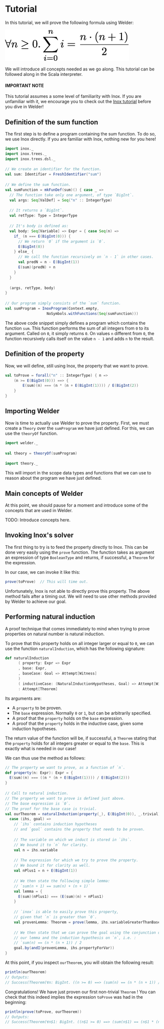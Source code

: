 Tutorial
========

In this tutorial, we will prove the following formula using Welder:

![∀ n >= 0. 1 + 2 + ... + n = n * (n + 1) / 2](images/tutorial-formula.png)

We will introduce all concepts needed as we go along.
This tutorial can be followed along in the Scala interpreter.

#### IMPORTANT NOTE ####

This tutorial assumes a some level of familiarity with Inox. If you are unfamiliar with it, we encourage you to check out the [Inox tutorial](https://github.com/epfl-lara/inox/blob/master/doc/tutorial.md) before you dive in Welder!

Definition of the sum function
------------------------------

The first step is to define a program containing the sum function. To do so, we use Inox directly. If you are familiar with Inox, nothing new for you here!

```scala
import inox._
import inox.trees._
import inox.trees.dsl._

// We create an identifier for the function.
val sum: Identifier = FreshIdentifier("sum")

// We define the sum function.
val sumFunction = mkFunDef(sum)() { case _ =>
  // The function take only one argument, of type `BigInt`.
  val args: Seq[ValDef] = Seq("n" :: IntegerType)
  
  // It returns a `BigInt`.
  val retType: Type = IntegerType
  
  // It's body is defined as:
  val body: Seq[Variable] => Expr = { case Seq(n) =>
    if_ (n === E(BigInt(0))) {
      // We return `0` if the argument is `0`.
      E(BigInt(0))
    } else_ {
      // We call the function recursively on `n - 1` in other cases.
      val predN = n - E(BigInt(1))     
      E(sum)(predN) + n
    }
  }
    
  (args, retType, body)
}

// Our program simply consists of the `sum` function.
val sumProgram = InoxProgram(Context.empty,
                   NoSymbols.withFunctions(Seq(sumFunction)))

```

The above code snippet simply defines a program which contains the function `sum`. This function performs the sum of all integers from `0` to its argument. Called on `0`, it simply returns `0`. On values `n` different from `0`, the function recursively calls itself on the value `n - 1` and adds `n` to the result.

Definition of the property
--------------------------

Now, we will define, still using Inox, the property that we want to prove.

```scala
val toProve = forall("n" :: IntegerType) { n => 
    (n >= E(BigInt(0))) ==> {
        E(sum)(n) === (n * (n + E(BigInt(1)))) / E(BigInt(2))
    }
}
```

Importing Welder
----------------

Now is time to actually use Welder to prove the property.
First, we must create a `Theory` over the `sumProgram` we have just defined. For this, we can use the `theoryOf` function.

```scala
import welder._

val theory = theoryOf(sumProgram)

import theory._
```

This will import in the scope data types and functions that we can use to
reason about the program we have just defined.

Main concepts of Welder
-----------------------

At this point, we should pause for a moment and introduce some of the concepts that are used in Welder.

TODO: Introduce concepts here.


Invoking Inox's solver
----------------------

The first thing to try is to feed the property directly to Inox.
This can be done very easily using the `prove` function.
The function takes as argument an expression of type `BooleanType` and returns, if successful, a `Theorem` for the expression.

In our case, we can invoke it like this:

```scala
prove(toProve)  // This will time out.
```

Unfortunately, Inox is not able to directly prove this property.
The above method fails after a timing out.
We will need to use other methods provided by Welder to achieve our goal.


Performing natural induction
----------------------------

A proof technique that comes immediately to mind when trying to prove properties on natural number is natural induction.

To prove that this property holds on all integer larger or equal to `0`, we can use the function `naturalInduction`, which has the following signature:

```scala
def naturalInduction
      ( property: Expr => Expr
      , base: Expr, 
      , baseCase: Goal => Attempt[Witness]
      )
      ( inductiveCase: (NaturalInductionHypotheses, Goal) => Attempt[Witness])
      : Attempt[Theorem]
``` 

Its arguments are:

- A `property` to be proven.
- The `base` expression. Normally `0` or `1`, but can be arbitrarily specified.
- A proof that the `property` holds on the `base` expression.
- A proof that the `property` holds in the inductive case, given some induction hypotheses. 

The return value of the function will be, if successful, a `Theorem` stating that the `property` holds for all integers greater or equal to the `base`. This is exactly what is needed in our case!

We can thus use the method as follows:

```scala
// The property we want to prove, as a function of `n`.
def property(n: Expr): Expr = {
  E(sum)(n) === ((n * (n + E(BigInt(1)))) / E(BigInt(2)))
}

// Call to natural induction.
// The property we want to prove is defined just above.
// The base expression is `0`.
// The proof for the base case is trivial.
val ourTheorem = naturalInduction(property(_), E(BigInt(0)), _.trivial) { 
  case (ihs, goal) =>
    // `ihs` contains induction hypotheses
    // and `goal` contains the property that needs to be proven.
  
    // The variable on which we induct is stored in `ihs`.
    // We bound it to `n` for clarity.
    val n = ihs.variable
    
    // The expression for which we try to prove the property.
    // We bound it for clarity as well.
    val nPlus1 = n + E(BigInt(1))
  
    // We then state the following simple lemma:
    // `sum(n + 1) == sum(n) + (n + 1)`
    val lemma = {
      E(sum)(nPlus1) === (E(sum)(n) + nPlus1)
    }

    // `inox` is able to easily prove this property,
    // given that `n` is greater than `0`.
    val provenLemma: Theorem = prove(lemma, ihs.variableGreaterThanBase)

    // We then state that we can prove the goal using the conjunction of
    // our lemma and the induction hypothesis on `n`, i.e. :
    // `sum(n) == (n * (n + 1)) / 2
    goal.by(andI(provenLemma, ihs.propertyForVar))
}
```

At this point, if you inspect `ourTheorem`, you will obtain the following result:

```scala
println(ourTheorem)
// Outputs: 
// Success(Theorem(∀n: BigInt. ((n >= 0) ==> (sum(n) == (n * (n + 1)) / 2))))
```

Congratulations! We have just proven our first non-trivial `Theorem` !
You can check that this indeed implies the expression `toProve` was had in the beginning:

```scala
println(prove(toProve, ourTheorem))
// Outputs:
// Success(Theorem(∀n$1: BigInt. ((n$1 >= 0) ==> (sum(n$1) == (n$1 * (n$1 + 1)) / 2))))
```
